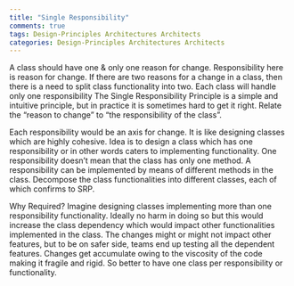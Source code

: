 ```yaml
---
title: "Single Responsibility"
comments: true
tags: Design-Principles Architectures Architects
categories: Design-Principles Architectures Architects
---
```


A class should have one & only one reason for change. Responsibility here is reason for change. If there are two reasons for a change in a class, then there is a need to split class functionality into two. Each class will handle only one responsibility
The Single Responsibility Principle is a simple and intuitive principle, but in practice it is sometimes hard to get it right.
Relate the “reason to change” to “the responsibility of the class”.

Each responsibility would be an axis for change.
It is like designing classes which are highly cohesive.
Idea is to design a class which has one responsibility or in other words caters to implementing functionality.
One responsibility doesn’t mean that the class has only one method. A responsibility can be implemented by means of different methods in the class.
Decompose the class functionalities into different classes, each of which confirms to SRP.

Why Required?
Imagine designing classes implementing more than one responsibility functionality. Ideally no harm in doing so but this would increase the class dependency which would impact other functionalities implemented in the class. The changes might or might not impact other features, but to be on safer side, teams end up testing all the dependent features. Changes get accumulate owing to the viscosity of the code making it fragile and rigid. So better to have one class per responsibility or functionality.
